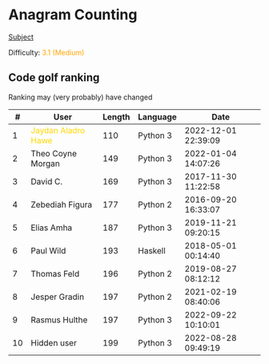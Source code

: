 # Anagram Counting

[Subject](https://open.kattis.com/problems/anagramcounting)

Difficulty: <span style="color:orange">3.1 (Medium)</span>

## Code golf ranking

Ranking may (very probably) have changed

| #  | User               | Length | Language | Date                |
|----|--------------------|--------|----------|---------------------|
| 1  | <span style="color:gold">Jaydan Aladro Hawe </span> | 110    | Python 3 | 2022-12-01 22:39:09 |
| 2  | Theo Coyne Morgan  | 149    | Python 3 | 2022-01-04 14:07:26 |
| 3  | David C.           | 169    | Python 3 | 2017-11-30 11:22:58 |
| 4  | Zebediah Figura    | 177    | Python 2 | 2016-09-20 16:33:07 |
| 5  | Elias Amha         | 187    | Python 3 | 2019-11-21 09:20:15 |
| 6  | Paul Wild          | 193    | Haskell  | 2018-05-01 00:14:40 |
| 7  | Thomas Feld        | 196    | Python 2 | 2019-08-27 08:12:12 |
| 8  | Jesper Gradin      | 197    | Python 2 | 2021-02-19 08:40:06 |
| 9  | Rasmus Hulthe      | 197    | Python 3 | 2022-09-22 10:10:01 |
| 10 | Hidden user        | 199    | Python 3 | 2022-08-28 09:49:19 |